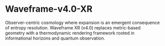 # Waveframe-v4.0-XR
Observer-centric cosmology where expansion is an emergent consequence of entropy resolution. Waveframe XR (v4.0) replaces metric-based geometry with a thermodynamic rendering framework rooted in informational horizons and quantum observation.
